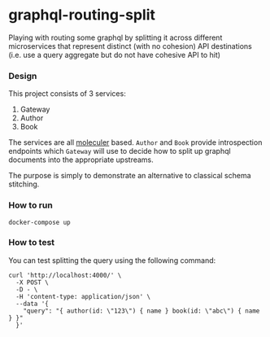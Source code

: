 # graphql-routing-split
Playing with routing some graphql by splitting it across different microservices that represent distinct 
(with no cohesion) API destinations (i.e. use a query aggregate but do not have cohesive API to hit)

### Design

This project consists of 3 services:

1. Gateway
2. Author
3. Book

The services are all [moleculer](https://moleculer.services/) based. `Author` and `Book` provide 
introspection endpoints which `Gateway` will use to decide how to split up graphql documents into 
the appropriate upstreams.

The purpose is simply to demonstrate an alternative to classical schema stitching.

### How to run

```shell
docker-compose up
```

### How to test

You can test splitting the query using the following command:

```shell
curl 'http://localhost:4000/' \
  -X POST \
  -D - \
  -H 'content-type: application/json' \
  --data '{
    "query": "{ author(id: \"123\") { name } book(id: \"abc\") { name } }"
  }'
```
